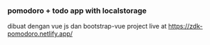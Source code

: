 ### pomodoro + todo app with localstorage
dibuat dengan vue js dan bootstrap-vue
project live at https://zdk-pomodoro.netlify.app/

